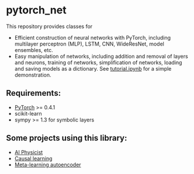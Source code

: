 # pytorch_net

This repository provides classes for 
- Efficient construction of neural networks with PyTorch, including multilayer perceptron (MLP), LSTM, CNN, WideResNet, model ensembles, etc.
- Easy manipulation of networks, including addition and removal of layers and neurons, training of networks, simplification of networks, loading and saving models as a dictionary. 
See [tutorial.ipynb](https://github.com/tailintalent/pytorch_net/blob/master/Tutorial.ipynb) for a simple demonstration.


## Requirements:
- [PyTorch](https://pytorch.org/) >= 0.4.1
- scikit-learn
- sympy >= 1.3 for symbolic layers


## Some projects using this library:
- [AI Physicist](https://github.com/tailintalent/AI_physicist)
- [Causal learning](https://github.com/tailintalent/causal)
- [Meta-learning autoencoder](https://github.com/tailintalent/mela)
